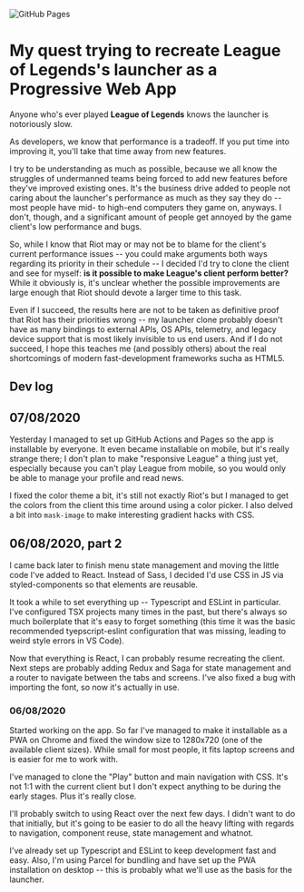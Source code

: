 ![GitHub Pages](https://github.com/gabrielchiconi/league-client-pwa/workflows/GitHub%20Pages/badge.svg)

# My quest trying to recreate League of Legends's launcher as a Progressive Web App

Anyone who's ever played **League of Legends** knows the launcher is notoriously slow.

As developers, we know that performance is a tradeoff. If you put time into improving it, you'll take that time away from new features.

I try to be understanding as much as possible, because we all know the struggles of undermanned teams being forced to add new features before they've improved existing ones. It's the business drive added to people not caring about the launcher's performance as much as they say they do -- most people have mid- to high-end computers they game on, anyways. I don't, though, and a significant amount of people get annoyed by the game client's low performance and bugs.

So, while I know that Riot may or may not be to blame for the client's current performance issues -- you could make arguments both ways regarding its priority in their schedule -- I decided I'd try to clone the client and see for myself: **is it possible to make League's client perform better?** While it obviously is, it's unclear whether the possible improvements are large enough that Riot should devote a larger time to this task.

Even if I succeed, the results here are not to be taken as definitive proof that Riot has their priorities wrong -- my launcher clone probably doesn't have as many bindings to external APIs, OS APIs, telemetry, and legacy device support that is most likely invisible to us end users. And if I do not succeed, I hope this teaches me (and possibly others) about the real shortcomings of modern fast-development frameworks sucha as HTML5.

## Dev log

## 07/08/2020

Yesterday I managed to set up GitHub Actions and Pages so the app is installable by everyone. It even became installable on mobile, but it's really strange there; I don't plan to make "responsive League" a thing just yet, especially because you can't play League from mobile, so you would only be able to manage your profile and read news.

I fixed the color theme a bit, it's still not exactly Riot's but I managed to get the colors from the client this time around using a color picker. I also delved a bit into `mask-image` to make interesting gradient hacks with CSS.

## 06/08/2020, part 2

I came back later to finish menu state management and moving the little code I've added to React. Instead of Sass, I decided I'd use CSS in JS via styled-components so that elements are reusable.

It took a while to set everything up -- Typescript and ESLint in particular. I've configured TSX projects many times in the past, but there's always so much boilerplate that it's easy to forget something (this time it was the basic recommended tyepscript-eslint configuration that was missing, leading to weird style errors in VS Code).

Now that everything is React, I can probably resume recreating the client. Next steps are probably adding Redux and Saga for state management and a router to navigate between the tabs and screens. I've also fixed a bug with importing the font, so now it's actually in use.

### 06/08/2020

Started working on the app. So far I've managed to make it installable as a PWA on Chrome and fixed the window size to 1280x720 (one of the available client sizes). While small for most people, it fits laptop screens and is easier for me to work with.

I've managed to clone the "Play" button and main navigation with CSS. It's not 1:1 with the current client but I don't expect anything to be during the early stages. Plus it's really close.

I'll probably switch to using React over the next few days. I didn't want to do that initially, but it's going to be easier to do all the heavy lifting with regards to navigation, component reuse, state management and whatnot.

I've already set up Typescript and ESLint to keep development fast and easy. Also, I'm using Parcel for bundling and have set up the PWA installation on desktop -- this is probably what we'll use as the basis for the launcher.
